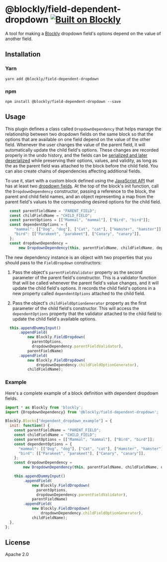# @blockly/field-dependent-dropdown [![Built on Blockly](https://tinyurl.com/built-on-blockly)](https://github.com/google/blockly)

A tool for making a [Blockly](https://www.npmjs.com/package/blockly) dropdown field's options depend on the value of another field.

## Installation

### Yarn
```
yarn add @blockly/field-dependent-dropdown
```

### npm
```
npm install @blockly/field-dependent-dropdown --save
```

## Usage
This plugin defines a class called `DropdownDependency` that helps manage the relationship between two dropdown fields on the same block so that the options that are available on one field depend on the value of the other field. Whenever the user changes the value of the parent field, it will automatically update the child field's options. These changes are recorded properly in the undo history, and the fields can be [serialized and later deserialized](https://developers.google.com/blockly/guides/configure/web/serialization) while preserving their options, values, and validity, as long as the as the parent field was attached to the block before the child field. You can also create chains of dependencies affecting additional fields.

To use it, start with a custom block defined using the [JavaScript API](https://developers.google.com/blockly/guides/create-custom-blocks/define-blocks#javascript) that has at least two [dropdown fields](https://developers.google.com/blockly/guides/create-custom-blocks/fields/built-in-fields/dropdown#javascript). At the top of the block's init function, call the `DropdownDependency` constructor, passing a reference to the block, the parent and child field names, and an object representing a map from the parent field's values to the corresponding desired options for the child field. 

```js
  const parentFieldName = "PARENT_FIELD";
  const childFieldName = "CHILD_FIELD";
  const parentOptions = [["Mammal", "mammal"], ["Bird", "bird"]];
  const dependentOptions = {
    "mammal": [["Dog", "dog"], ["Cat", "cat"], ["Hamster", "hamster"]],
    "bird": [["Parakeet", "parakeet"], ["Canary", "canary"]],
  };
  const dropdownDependency =
      new DropdownDependency(this, parentFieldName, childFieldName, dependentOptions);
```

The new dependency instance is an object with two properties that you should pass to the `FieldDropdown` constructors:

1. Pass the object's `parentFieldValidator` property as the second parameter of the parent field's constructor. This is a validator function that will be called whenever the parent field's value changes, and it will update the child field's options. It records the child field's options in a new property called `dependentOptions` attached to the child field.

1. Pass the object's `childFieldOptionGenerator` property as the first parameter of the child field's constructor. This will access the `dependentOptions` property that the validator attached to the child field to update the child field's available options.

```js
  this.appendDummyInput()
      .appendField(
          new Blockly.FieldDropdown(
            parentOptions,
            dropdownDependency.parentFieldValidator),
          parentFieldName)
      .appendField(
          new Blockly.FieldDropdown(
              dropdownDependency.childFieldOptionGenerator),
          childFieldName);
```

### Example

Here's a complete example of a block definition with dependent dropdown fields.

```js
import * as Blockly from 'blockly';
import {DropdownDependency} from '@blockly/field-dependent-dropdown';

Blockly.Blocks["dependent_dropdown_example"] = {
  init: function() {
    const parentFieldName = "PARENT_FIELD";
    const childFieldName = "CHILD_FIELD";
    const parentOptions = [["Mammal", "mammal"], ["Bird", "bird"]];
    const dependentOptions = {
      "mammal": [["Dog", "dog"], ["Cat", "cat"], ["Hamster", "hamster"]],
      "bird": [["Parakeet", "parakeet"], ["Canary", "canary"]],
    };
    const dropdownDependency =
        new DropdownDependency(this, parentFieldName, childFieldName, dependentOptions);

    this.appendDummyInput()
        .appendField(
            new Blockly.FieldDropdown(
              parentOptions,
              dropdownDependency.parentFieldValidator),
            parentFieldName)
        .appendField(
            new Blockly.FieldDropdown(
                dropdownDependency.childFieldOptionGenerator),
            childFieldName);
  },
};
```

## License

Apache 2.0
